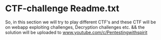 # CTF-challenge Readme.txt
So, in this section we will try to play different CTF's and these CTF will be on webapp exploiting challenges, Decryption challenges etc.
&& the solution will be uploaded to www.youtube.com/c/Pentestingwithspirit
